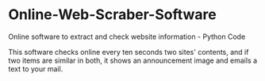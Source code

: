 # Online-Web-Scraber-Software
Online software to extract and check website information - Python Code

This software checks online every ten seconds two sites' contents, and if two items are similar in both, it shows an announcement image and emails a text to your mail.
